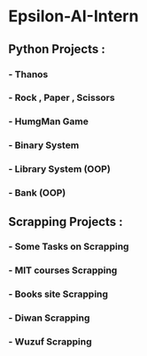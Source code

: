 # Epsilon-AI-Intern
##   Python Projects : 
  ###  - Thanos
  ###  - Rock , Paper , Scissors 
  ###  - HumgMan Game
  ###  - Binary System
  ###  - Library System (OOP)
  ###  - Bank (OOP)

##  Scrapping Projects : 
###  - Some Tasks on  Scrapping
###  - MIT courses Scrapping
###  - Books site Scrapping
###  - Diwan Scrapping
###  - Wuzuf Scrapping
